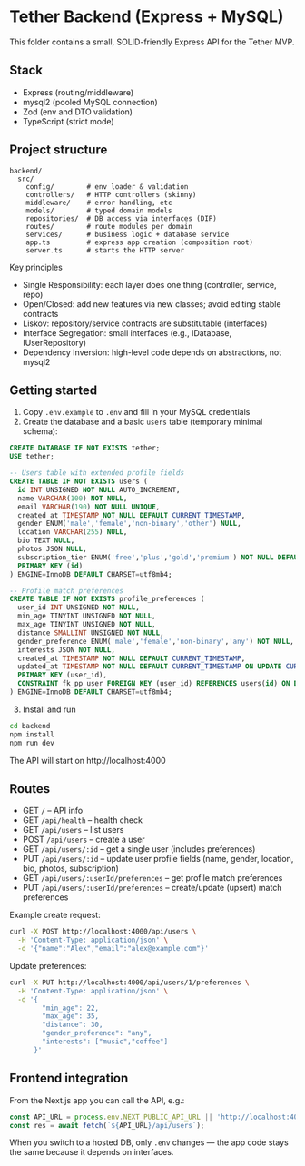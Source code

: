 # Tether Backend (Express + MySQL)

This folder contains a small, SOLID-friendly Express API for the Tether MVP.

## Stack
- Express (routing/middleware)
- mysql2 (pooled MySQL connection)
- Zod (env and DTO validation)
- TypeScript (strict mode)

## Project structure
```
backend/
  src/
    config/        # env loader & validation
    controllers/   # HTTP controllers (skinny)
    middleware/    # error handling, etc
    models/        # typed domain models
    repositories/  # DB access via interfaces (DIP)
    routes/        # route modules per domain
    services/      # business logic + database service
    app.ts         # express app creation (composition root)
    server.ts      # starts the HTTP server
```

Key principles
- Single Responsibility: each layer does one thing (controller, service, repo)
- Open/Closed: add new features via new classes; avoid editing stable contracts
- Liskov: repository/service contracts are substitutable (interfaces)
- Interface Segregation: small interfaces (e.g., IDatabase, IUserRepository)
- Dependency Inversion: high-level code depends on abstractions, not mysql2

## Getting started
1. Copy `.env.example` to `.env` and fill in your MySQL credentials
2. Create the database and a basic `users` table (temporary minimal schema):

```sql
CREATE DATABASE IF NOT EXISTS tether;
USE tether;

-- Users table with extended profile fields
CREATE TABLE IF NOT EXISTS users (
  id INT UNSIGNED NOT NULL AUTO_INCREMENT,
  name VARCHAR(100) NOT NULL,
  email VARCHAR(190) NOT NULL UNIQUE,
  created_at TIMESTAMP NOT NULL DEFAULT CURRENT_TIMESTAMP,
  gender ENUM('male','female','non-binary','other') NULL,
  location VARCHAR(255) NULL,
  bio TEXT NULL,
  photos JSON NULL,
  subscription_tier ENUM('free','plus','gold','premium') NOT NULL DEFAULT 'free',
  PRIMARY KEY (id)
) ENGINE=InnoDB DEFAULT CHARSET=utf8mb4;

-- Profile match preferences
CREATE TABLE IF NOT EXISTS profile_preferences (
  user_id INT UNSIGNED NOT NULL,
  min_age TINYINT UNSIGNED NOT NULL,
  max_age TINYINT UNSIGNED NOT NULL,
  distance SMALLINT UNSIGNED NOT NULL,
  gender_preference ENUM('male','female','non-binary','any') NOT NULL,
  interests JSON NOT NULL,
  created_at TIMESTAMP NOT NULL DEFAULT CURRENT_TIMESTAMP,
  updated_at TIMESTAMP NOT NULL DEFAULT CURRENT_TIMESTAMP ON UPDATE CURRENT_TIMESTAMP,
  PRIMARY KEY (user_id),
  CONSTRAINT fk_pp_user FOREIGN KEY (user_id) REFERENCES users(id) ON DELETE CASCADE
) ENGINE=InnoDB DEFAULT CHARSET=utf8mb4;
```

3. Install and run

```bash
cd backend
npm install
npm run dev
```

The API will start on http://localhost:4000

## Routes
- GET `/` – API info
- GET `/api/health` – health check
- GET `/api/users` – list users
- POST `/api/users` – create a user
- GET `/api/users/:id` – get a single user (includes preferences)
- PUT `/api/users/:id` – update user profile fields (name, gender, location, bio, photos, subscription)
- GET `/api/users/:userId/preferences` – get profile match preferences
- PUT `/api/users/:userId/preferences` – create/update (upsert) match preferences

Example create request:
```bash
curl -X POST http://localhost:4000/api/users \
  -H 'Content-Type: application/json' \
  -d '{"name":"Alex","email":"alex@example.com"}'
```

Update preferences:
```bash
curl -X PUT http://localhost:4000/api/users/1/preferences \
  -H 'Content-Type: application/json' \
  -d '{
        "min_age": 22,
        "max_age": 35,
        "distance": 30,
        "gender_preference": "any",
        "interests": ["music","coffee"]
      }'
```

## Frontend integration
From the Next.js app you can call the API, e.g.:
```ts
const API_URL = process.env.NEXT_PUBLIC_API_URL || 'http://localhost:4000';
const res = await fetch(`${API_URL}/api/users`);
```

When you switch to a hosted DB, only `.env` changes — the app code stays the same because it depends on interfaces.
